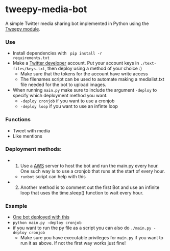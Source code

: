 # tweepy-media-bot
A simple Twitter media sharing bot implemented in Python using the [Tweepy module](https://www.tweepy.org/).<br>

### Use
- Install dependencies with <code> pip install -r requirements.txt</code>
- Make a [Twitter developer](https://developer.twitter.com/en) account. Put your account keys in <code>./text-files/keys.txt</code>, then deploy using a method of your choice :) <br>
  - Make sure that the tokens for the account have write access 
  - The filenames script can be used to automate making a medialist.txt file needed for the bot to upload images. 
- When running <code>main.py</code> make sure to include the argument <code>-deploy</code> to specify which deployment method you want. 
	- <code>-deploy cronjob</code> if you want to use a cronjob 
	- <code>-deploy loop</code> if you want to use an infinte loop

### Functions 
- Tweet with media
- Like mentions

### Deployment methods: 
- 1) Use a [AWS](https://aws.amazon.com/) server to host the bot and run the main.py every hour. One such way is to use a cronjob that runs at the start of every hour.
  - <code>runbot</code> script can help with this 
- 2) Another method is to comment out the first Bot and use an infinite loop that uses the time.sleep() function to wait every hour. 

### Example 
- [One bot deployed with this](https://twitter.com/omoriupscalebot)
- <code>python main.py -deploy cronjob</code> 
- if you want to run the py file as a script you can also do <code>./main.py -deploy cronjob</code>
  - Make sure you have executable privileges for <code>main.py</code> if you want to run it as above. If not the first way works just fine! 
